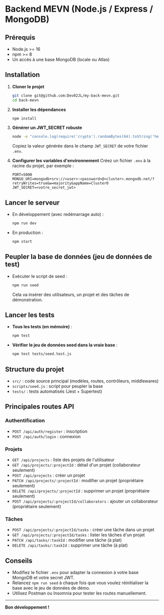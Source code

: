 # Backend MEVN (Node.js / Express / MongoDB)

## Prérequis
- Node.js >= 16
- npm >= 8
- Un accès à une base MongoDB (locale ou Atlas)

## Installation

1. **Cloner le projet**
   ```bash
   git clone git@github.com:Dev02JL/my-back-mevn.git
   cd back-mevn
   ```

2. **Installer les dépendances**
   ```bash
   npm install
   ```

3. **Générer un JWT_SECRET robuste**
   ```bash
   node -e "console.log(require('crypto').randomBytes(64).toString('hex'))"
   ```
   Copiez la valeur générée dans le champ `JWT_SECRET` de votre fichier `.env`.

4. **Configurer les variables d'environnement**
   Créez un fichier `.env` à la racine du projet, par exemple :
   ```env
   PORT=5000
   MONGO_URI=mongodb+srv://<user>:<password>@<cluster>.mongodb.net/?retryWrites=true&w=majority&appName=Cluster0
   JWT_SECRET=<votre_secret_jwt>
   ```

## Lancer le serveur

- En développement (avec redémarrage auto) :
  ```bash
  npm run dev
  ```
- En production :
  ```bash
  npm start
  ```

## Peupler la base de données (jeu de données de test)

- Exécuter le script de seed :
  ```bash
  npm run seed
  ```
  Cela va insérer des utilisateurs, un projet et des tâches de démonstration.

## Lancer les tests

- **Tous les tests (en mémoire)** :
  ```bash
  npm test
  ```
- **Vérifier le jeu de données seed dans la vraie base** :
  ```bash
  npm test tests/seed.test.js
  ```

## Structure du projet

- `src/` : code source principal (modèles, routes, contrôleurs, middlewares)
- `scripts/seed.js` : script pour peupler la base
- `tests/` : tests automatisés (Jest + Supertest)

## Principales routes API

### Authentification
- `POST /api/auth/register` : inscription
- `POST /api/auth/login` : connexion

### Projets
- `GET /api/projects` : liste des projets de l'utilisateur
- `GET /api/projects/:projectId` : détail d'un projet (collaborateur seulement)
- `POST /api/projects` : créer un projet
- `PATCH /api/projects/:projectId` : modifier un projet (propriétaire seulement)
- `DELETE /api/projects/:projectId` : supprimer un projet (propriétaire seulement)
- `POST /api/projects/:projectId/collaborators` : ajouter un collaborateur (propriétaire seulement)

### Tâches
- `POST /api/projects/:projectId/tasks` : créer une tâche dans un projet
- `GET /api/projects/:projectId/tasks` : lister les tâches d'un projet
- `PATCH /api/tasks/:taskId` : modifier une tâche (à plat)
- `DELETE /api/tasks/:taskId` : supprimer une tâche (à plat)

## Conseils
- Modifiez le fichier `.env` pour adapter la connexion à votre base MongoDB et votre secret JWT.
- Relancez `npm run seed` à chaque fois que vous voulez réinitialiser la base avec le jeu de données de démo.
- Utilisez Postman ou Insomnia pour tester les routes manuellement.

---

**Bon développement !** 